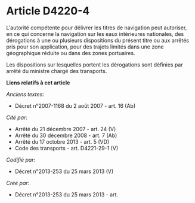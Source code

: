 # Article D4220-4

L'autorité compétente pour délivrer les titres de navigation peut autoriser, en ce qui concerne la navigation sur les eaux
intérieures nationales, des dérogations à une ou plusieurs dispositions du présent titre ou aux arrêtés pris pour son
application, pour des trajets limités dans une zone géographique réduite ou dans des zones portuaires.

Les dispositions sur lesquelles portent les dérogations sont définies par arrêté du ministre chargé des transports.

**Liens relatifs à cet article**

_Anciens textes_:

  - Décret n°2007-1168 du 2 août 2007 - art. 16 (Ab)

_Cité par_:

  - Arrêté du 21 décembre 2007 - art. 24 (V)
  - Arrêté du 30 décembre 2008 - art. 7 (Ab)
  - Arrêté du 17 octobre 2013 - art. 5 (VD)
  - Code des transports - art. D4221-29-1 (V)

_Codifié par_:

  - Décret n°2013-253 du 25 mars 2013 (V)

_Créé par_:

  - Décret n°2013-253 du 25 mars 2013 - art.

